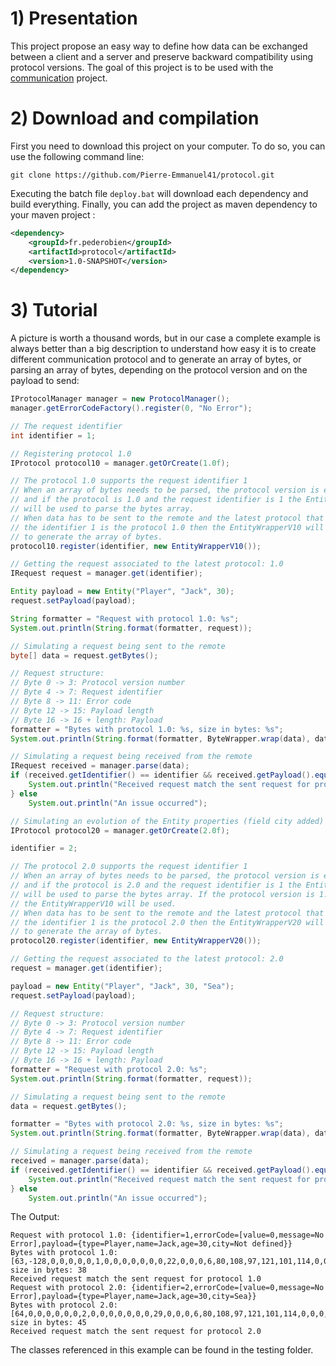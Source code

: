 # 1) Presentation

This project propose an easy way to define how data can be exchanged between a client and a server and preserve backward compatibility using protocol versions. The goal of this project is to be used with the [communication](https://github.com/Pierre-Emmanuel41/communication) project.


# 2) Download and compilation

First you need to download this project on your computer. To do so, you can use the following command line:

```git
git clone https://github.com/Pierre-Emmanuel41/protocol.git
```

Executing the batch file <code>deploy.bat</code> will download each dependency and build everything. Finally, you can add the project as maven dependency to your maven project :

```xml
<dependency>
	<groupId>fr.pederobien</groupId>
	<artifactId>protocol</artifactId>
	<version>1.0-SNAPSHOT</version>
</dependency>
```

# 3) Tutorial

A picture is worth a thousand words, but in our case a complete example is always better than a big description to understand how easy it is to create different communication protocol and to generate an array of bytes, or parsing an array of bytes, depending on the protocol version and on the payload to send:

```java
IProtocolManager manager = new ProtocolManager();
manager.getErrorCodeFactory().register(0, "No Error");

// The request identifier
int identifier = 1;

// Registering protocol 1.0
IProtocol protocol10 = manager.getOrCreate(1.0f);

// The protocol 1.0 supports the request identifier 1
// When an array of bytes needs to be parsed, the protocol version is extracted
// and if the protocol is 1.0 and the request identifier is 1 the EntityWrapperV10
// will be used to parse the bytes array.
// When data has to be sent to the remote and the latest protocol that supports
// the identifier 1 is the protocol 1.0 then the EntityWrapperV10 will be used
// to generate the array of bytes.
protocol10.register(identifier, new EntityWrapperV10());

// Getting the request associated to the latest protocol: 1.0
IRequest request = manager.get(identifier);

Entity payload = new Entity("Player", "Jack", 30);
request.setPayload(payload);

String formatter = "Request with protocol 1.0: %s";
System.out.println(String.format(formatter, request));

// Simulating a request being sent to the remote
byte[] data = request.getBytes();

// Request structure:
// Byte 0 -> 3: Protocol version number
// Byte 4 -> 7: Request identifier
// Byte 8 -> 11: Error code
// Byte 12 -> 15: Payload length
// Byte 16 -> 16 + length: Payload
formatter = "Bytes with protocol 1.0: %s, size in bytes: %s";
System.out.println(String.format(formatter, ByteWrapper.wrap(data), data.length));

// Simulating a request being received from the remote
IRequest received = manager.parse(data);
if (received.getIdentifier() == identifier && received.getPayload().equals(payload)) {
    System.out.println("Received request match the sent request for protocol 1.0");
} else
    System.out.println("An issue occurred");

// Simulating an evolution of the Entity properties (field city added)
IProtocol protocol20 = manager.getOrCreate(2.0f);

identifier = 2;

// The protocol 2.0 supports the request identifier 1
// When an array of bytes needs to be parsed, the protocol version is extracted
// and if the protocol is 2.0 and the request identifier is 1 the EntityWrapperV20
// will be used to parse the bytes array. If the protocol version is 1.0 then
// the EntityWrapperV10 will be used.
// When data has to be sent to the remote and the latest protocol that supports
// the identifier 1 is the protocol 2.0 then the EntityWrapperV20 will be used
// to generate the array of bytes.
protocol20.register(identifier, new EntityWrapperV20());

// Getting the request associated to the latest protocol: 2.0
request = manager.get(identifier);

payload = new Entity("Player", "Jack", 30, "Sea");
request.setPayload(payload);

// Request structure:
// Byte 0 -> 3: Protocol version number
// Byte 4 -> 7: Request identifier
// Byte 8 -> 11: Error code
// Byte 12 -> 15: Payload length
// Byte 16 -> 16 + length: Payload
formatter = "Request with protocol 2.0: %s";
System.out.println(String.format(formatter, request));

// Simulating a request being sent to the remote
data = request.getBytes();

formatter = "Bytes with protocol 2.0: %s, size in bytes: %s";
System.out.println(String.format(formatter, ByteWrapper.wrap(data), data.length));

// Simulating a request being received from the remote
received = manager.parse(data);
if (received.getIdentifier() == identifier && received.getPayload().equals(payload)) {
    System.out.println("Received request match the sent request for protocol 2.0");
} else
    System.out.println("An issue occurred");
```

The Output:

```
Request with protocol 1.0: {identifier=1,errorCode=[value=0,message=No Error],payload={type=Player,name=Jack,age=30,city=Not defined}}
Bytes with protocol 1.0: [63,-128,0,0,0,0,0,1,0,0,0,0,0,0,0,22,0,0,0,6,80,108,97,121,101,114,0,0,0,4,74,97,99,107,0,0,0,30], size in bytes: 38
Received request match the sent request for protocol 1.0
Request with protocol 2.0: {identifier=2,errorCode=[value=0,message=No Error],payload={type=Player,name=Jack,age=30,city=Sea}}
Bytes with protocol 2.0: [64,0,0,0,0,0,0,2,0,0,0,0,0,0,0,29,0,0,0,6,80,108,97,121,101,114,0,0,0,4,74,97,99,107,0,0,0,30,0,0,0,3,83,101,97], size in bytes: 45
Received request match the sent request for protocol 2.0
```

The classes referenced in this example can be found in the testing folder.